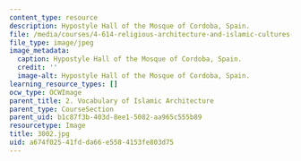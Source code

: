 ```yaml
---
content_type: resource
description: Hypostyle Hall of the Mosque of Cordoba, Spain.
file: /media/courses/4-614-religious-architecture-and-islamic-cultures-fall-2002/a674f02541fdda66e5584153fe803d75_3002.jpg
file_type: image/jpeg
image_metadata:
  caption: Hypostyle Hall of the Mosque of Cordoba, Spain.
  credit: ''
  image-alt: Hypostyle Hall of the Mosque of Cordoba, Spain.
learning_resource_types: []
ocw_type: OCWImage
parent_title: 2. Vocabulary of Islamic Architecture
parent_type: CourseSection
parent_uid: b1c87f3b-403d-8ee1-5082-aa965c555b89
resourcetype: Image
title: 3002.jpg
uid: a674f025-41fd-da66-e558-4153fe803d75
---
```


